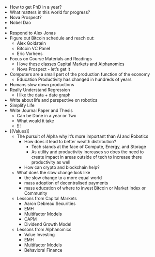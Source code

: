 - How to get PhD in a year?
- What matters in this world for progress?
- Nova Prospect?
- Nobel Dao
- 
- Respond to Alex Jonas
- Figure out Bitcoin schedule and reach out:
    - Alex Goldstein
    - Bitcoin VC Panel
    - Eric Vorhees
- Focus on Course Materials and Readings
    - I love these classes Capital Markets and Alphanomics
    - Nova Prospect - let’s get it
- Computers are a small part of the production function of the economy
    - Education Productivity has changed in hundreds of years
- Humans slow down productions
- Really Understand Regression
    - I like the data + date graph
- Write about life and perspective on robotics
- Simplify Life
- Write Journal Paper and Thesis
    - Can be Done in a year or Two
    - What would it take
    - !!!
- [[Values]]
    - The pursuit of Alpha why it’s more important than AI and Robotics
        - How does it lead to better wealth distribution?
            - Tech stands at the face of Compute, Energy, and Storage
            - As utility and productivity increases so does the need to create impact in areas outside of tech to increase there productivity as well
        - How can crypto and blockchain help?
    - What does the slow change look like
        - the slow change to a more equal world
        - mass adoption of decentralised payments
        - mass education of where to invest Bitcoin or Market Index or Community
    - Lessons from Capital Markets
        - Aaron Debreau Securities
        - EMH
        - Multifactor Models
        - CAPM
        - Dividend Growth Model
    - Lessons from Alphanomics
        - Value Investing
        - EMH
        - Multifactor Models
        - Behavioral Finance

